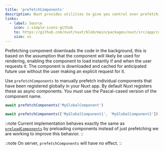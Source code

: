 ```yaml
---
title: 'prefetchComponents'
description: Nuxt provides utilities to give you control over prefetching components.
links:
  - label: Source
    icon: i-simple-icons-github
    to: https://github.com/nuxt/nuxt/blob/main/packages/nuxt/src/app/composables/preload.ts
    size: xs
---
```



Prefetching component downloads the code in the background, this is based on the assumption that the component will likely be used for rendering, enabling the component to load instantly if and when the user requests it. The component is downloaded and cached for anticipated future use without the user making an explicit request for it.

Use `prefetchComponents` to manually prefetch individual components that have been registered globally in your Nuxt app. By default Nuxt registers these as async components. You must use the Pascal-cased version of the component name.

```ts
await prefetchComponents('MyGlobalComponent')

await prefetchComponents(['MyGlobalComponent1', 'MyGlobalComponent2'])
```

::note
Current implementation behaves exactly the same as [`preloadComponents`](/docs/4.x/api/utils/preload-components) by preloading components instead of just prefetching we are working to improve this behavior.
::

::note
On server, `prefetchComponents` will have no effect.
::
